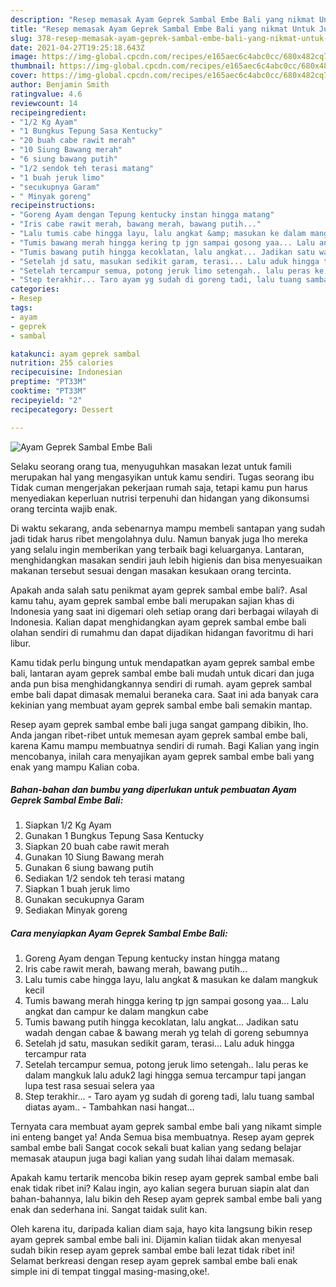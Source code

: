 ```yaml
---
description: "Resep memasak Ayam Geprek Sambal Embe Bali yang nikmat Untuk Jualan"
title: "Resep memasak Ayam Geprek Sambal Embe Bali yang nikmat Untuk Jualan"
slug: 378-resep-memasak-ayam-geprek-sambal-embe-bali-yang-nikmat-untuk-jualan
date: 2021-04-27T19:25:18.643Z
image: https://img-global.cpcdn.com/recipes/e165aec6c4abc0cc/680x482cq70/ayam-geprek-sambal-embe-bali-foto-resep-utama.jpg
thumbnail: https://img-global.cpcdn.com/recipes/e165aec6c4abc0cc/680x482cq70/ayam-geprek-sambal-embe-bali-foto-resep-utama.jpg
cover: https://img-global.cpcdn.com/recipes/e165aec6c4abc0cc/680x482cq70/ayam-geprek-sambal-embe-bali-foto-resep-utama.jpg
author: Benjamin Smith
ratingvalue: 4.6
reviewcount: 14
recipeingredient:
- "1/2 Kg Ayam"
- "1 Bungkus Tepung Sasa Kentucky"
- "20 buah cabe rawit merah"
- "10 Siung Bawang merah"
- "6 siung bawang putih"
- "1/2 sendok teh terasi matang"
- "1 buah jeruk limo"
- "secukupnya Garam"
- " Minyak goreng"
recipeinstructions:
- "Goreng Ayam dengan Tepung kentucky instan hingga matang"
- "Iris cabe rawit merah, bawang merah, bawang putih..."
- "Lalu tumis cabe hingga layu, lalu angkat &amp; masukan ke dalam mangkuk kecil"
- "Tumis bawang merah hingga kering tp jgn sampai gosong yaa... Lalu angkat dan campur ke dalam mangkun cabe"
- "Tumis bawang putih hingga kecoklatan, lalu angkat... Jadikan satu wadah dengan cabae &amp; bawang merah yg telah di goreng sebumnya"
- "Setelah jd satu, masukan sedikit garam, terasi... Lalu aduk hingga tercampur rata"
- "Setelah tercampur semua, potong jeruk limo setengah.. lalu peras ke dalam mangkuk lalu aduk2 lagi hingga semua tercampur tapi jangan lupa test rasa sesuai selera yaa"
- "Step terakhir... Taro ayam yg sudah di goreng tadi, lalu tuang sambal diatas ayam.. Tambahkan nasi hangat..."
categories:
- Resep
tags:
- ayam
- geprek
- sambal

katakunci: ayam geprek sambal 
nutrition: 255 calories
recipecuisine: Indonesian
preptime: "PT33M"
cooktime: "PT33M"
recipeyield: "2"
recipecategory: Dessert

---
```



![Ayam Geprek Sambal Embe Bali](https://img-global.cpcdn.com/recipes/e165aec6c4abc0cc/680x482cq70/ayam-geprek-sambal-embe-bali-foto-resep-utama.jpg)

Selaku seorang orang tua, menyuguhkan masakan lezat untuk famili merupakan hal yang mengasyikan untuk kamu sendiri. Tugas seorang ibu Tidak cuman mengerjakan pekerjaan rumah saja, tetapi kamu pun harus menyediakan keperluan nutrisi terpenuhi dan hidangan yang dikonsumsi orang tercinta wajib enak.

Di waktu  sekarang, anda sebenarnya mampu membeli santapan yang sudah jadi tidak harus ribet mengolahnya dulu. Namun banyak juga lho mereka yang selalu ingin memberikan yang terbaik bagi keluarganya. Lantaran, menghidangkan masakan sendiri jauh lebih higienis dan bisa menyesuaikan makanan tersebut sesuai dengan masakan kesukaan orang tercinta. 



Apakah anda salah satu penikmat ayam geprek sambal embe bali?. Asal kamu tahu, ayam geprek sambal embe bali merupakan sajian khas di Indonesia yang saat ini digemari oleh setiap orang dari berbagai wilayah di Indonesia. Kalian dapat menghidangkan ayam geprek sambal embe bali olahan sendiri di rumahmu dan dapat dijadikan hidangan favoritmu di hari libur.

Kamu tidak perlu bingung untuk mendapatkan ayam geprek sambal embe bali, lantaran ayam geprek sambal embe bali mudah untuk dicari dan juga anda pun bisa menghidangkannya sendiri di rumah. ayam geprek sambal embe bali dapat dimasak memalui beraneka cara. Saat ini ada banyak cara kekinian yang membuat ayam geprek sambal embe bali semakin mantap.

Resep ayam geprek sambal embe bali juga sangat gampang dibikin, lho. Anda jangan ribet-ribet untuk memesan ayam geprek sambal embe bali, karena Kamu mampu membuatnya sendiri di rumah. Bagi Kalian yang ingin mencobanya, inilah cara menyajikan ayam geprek sambal embe bali yang enak yang mampu Kalian coba.

<!--inarticleads1-->

##### Bahan-bahan dan bumbu yang diperlukan untuk pembuatan Ayam Geprek Sambal Embe Bali:

1. Siapkan 1/2 Kg Ayam
1. Gunakan 1 Bungkus Tepung Sasa Kentucky
1. Siapkan 20 buah cabe rawit merah
1. Gunakan 10 Siung Bawang merah
1. Gunakan 6 siung bawang putih
1. Sediakan 1/2 sendok teh terasi matang
1. Siapkan 1 buah jeruk limo
1. Gunakan secukupnya Garam
1. Sediakan  Minyak goreng




<!--inarticleads2-->

##### Cara menyiapkan Ayam Geprek Sambal Embe Bali:

1. Goreng Ayam dengan Tepung kentucky instan hingga matang
1. Iris cabe rawit merah, bawang merah, bawang putih...
1. Lalu tumis cabe hingga layu, lalu angkat &amp; masukan ke dalam mangkuk kecil
1. Tumis bawang merah hingga kering tp jgn sampai gosong yaa... Lalu angkat dan campur ke dalam mangkun cabe
1. Tumis bawang putih hingga kecoklatan, lalu angkat... Jadikan satu wadah dengan cabae &amp; bawang merah yg telah di goreng sebumnya
1. Setelah jd satu, masukan sedikit garam, terasi... Lalu aduk hingga tercampur rata
1. Setelah tercampur semua, potong jeruk limo setengah.. lalu peras ke dalam mangkuk lalu aduk2 lagi hingga semua tercampur tapi jangan lupa test rasa sesuai selera yaa
1. Step terakhir... - Taro ayam yg sudah di goreng tadi, lalu tuang sambal diatas ayam.. - Tambahkan nasi hangat...




Ternyata cara membuat ayam geprek sambal embe bali yang nikamt simple ini enteng banget ya! Anda Semua bisa membuatnya. Resep ayam geprek sambal embe bali Sangat cocok sekali buat kalian yang sedang belajar memasak ataupun juga bagi kalian yang sudah lihai dalam memasak.

Apakah kamu tertarik mencoba bikin resep ayam geprek sambal embe bali enak tidak ribet ini? Kalau ingin, ayo kalian segera buruan siapin alat dan bahan-bahannya, lalu bikin deh Resep ayam geprek sambal embe bali yang enak dan sederhana ini. Sangat taidak sulit kan. 

Oleh karena itu, daripada kalian diam saja, hayo kita langsung bikin resep ayam geprek sambal embe bali ini. Dijamin kalian tiidak akan menyesal sudah bikin resep ayam geprek sambal embe bali lezat tidak ribet ini! Selamat berkreasi dengan resep ayam geprek sambal embe bali enak simple ini di tempat tinggal masing-masing,oke!.

